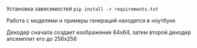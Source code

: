 Установка зависимостей ```pip install -r requirements.txt```

Работа с моделями и примеры генераций находятся в ноутбуке

Декодер сначала создает изображение 64x64, затем второй декодер апсемплит его до 256x256